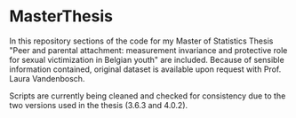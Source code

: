 # MasterThesis

In this repository sections of the code for my Master of Statistics Thesis "Peer and parental attachment: measurement invariance and protective role for sexual victimization in Belgian youth" are included. Because of sensible information contained, original dataset is available upon request with Prof. Laura Vandenbosch.

Scripts are currently being cleaned and checked for consistency due to the two versions used in the thesis (3.6.3 and 4.0.2). 
